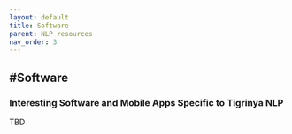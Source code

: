 ```yaml
---
layout: default
title: Software
parent: NLP resources
nav_order: 3
---
```

#Software
---
### Interesting Software and Mobile Apps Specific to Tigrinya NLP

TBD